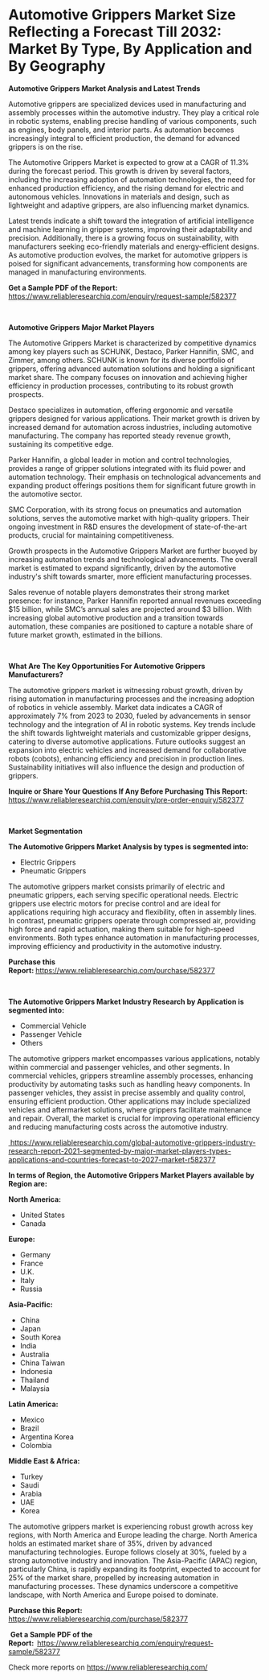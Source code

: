 <p><h1>Automotive Grippers Market Size Reflecting a Forecast Till 2032: Market By Type, By Application and By Geography</h1></p><p><strong>Automotive Grippers Market Analysis and Latest Trends</strong></p>
<p><p>Automotive grippers are specialized devices used in manufacturing and assembly processes within the automotive industry. They play a critical role in robotic systems, enabling precise handling of various components, such as engines, body panels, and interior parts. As automation becomes increasingly integral to efficient production, the demand for advanced grippers is on the rise.</p><p>The Automotive Grippers Market is expected to grow at a CAGR of 11.3% during the forecast period. This growth is driven by several factors, including the increasing adoption of automation technologies, the need for enhanced production efficiency, and the rising demand for electric and autonomous vehicles. Innovations in materials and design, such as lightweight and adaptive grippers, are also influencing market dynamics.</p><p>Latest trends indicate a shift toward the integration of artificial intelligence and machine learning in gripper systems, improving their adaptability and precision. Additionally, there is a growing focus on sustainability, with manufacturers seeking eco-friendly materials and energy-efficient designs. As automotive production evolves, the market for automotive grippers is poised for significant advancements, transforming how components are managed in manufacturing environments.</p></p>
<p><strong>Get a Sample PDF of the Report:&nbsp;</strong> <a href="https://www.reliableresearchiq.com/enquiry/request-sample/582377?utm_campaign=3050&utm_medium=2&utm_source=Github&utm_content=ia&utm_term=23032025&utm_id=automotive-grippers">https://www.reliableresearchiq.com/enquiry/request-sample/582377</a></p>
<p>&nbsp;</p>
<p><strong>Automotive Grippers Major Market Players</strong></p>
<p><p>The Automotive Grippers Market is characterized by competitive dynamics among key players such as SCHUNK, Destaco, Parker Hannifin, SMC, and Zimmer, among others. SCHUNK is known for its diverse portfolio of grippers, offering advanced automation solutions and holding a significant market share. The company focuses on innovation and achieving higher efficiency in production processes, contributing to its robust growth prospects.</p><p>Destaco specializes in automation, offering ergonomic and versatile grippers designed for various applications. Their market growth is driven by increased demand for automation across industries, including automotive manufacturing. The company has reported steady revenue growth, sustaining its competitive edge.</p><p>Parker Hannifin, a global leader in motion and control technologies, provides a range of gripper solutions integrated with its fluid power and automation technology. Their emphasis on technological advancements and expanding product offerings positions them for significant future growth in the automotive sector.</p><p>SMC Corporation, with its strong focus on pneumatics and automation solutions, serves the automotive market with high-quality grippers. Their ongoing investment in R&D ensures the development of state-of-the-art products, crucial for maintaining competitiveness.</p><p>Growth prospects in the Automotive Grippers Market are further buoyed by increasing automation trends and technological advancements. The overall market is estimated to expand significantly, driven by the automotive industry's shift towards smarter, more efficient manufacturing processes.</p><p>Sales revenue of notable players demonstrates their strong market presence: for instance, Parker Hannifin reported annual revenues exceeding $15 billion, while SMC’s annual sales are projected around $3 billion. With increasing global automotive production and a transition towards automation, these companies are positioned to capture a notable share of future market growth, estimated in the billions.</p></p>
<p>&nbsp;</p>
<p><strong>What Are The Key Opportunities For Automotive Grippers Manufacturers?</strong></p>
<p><p>The automotive grippers market is witnessing robust growth, driven by rising automation in manufacturing processes and the increasing adoption of robotics in vehicle assembly. Market data indicates a CAGR of approximately 7% from 2023 to 2030, fueled by advancements in sensor technology and the integration of AI in robotic systems. Key trends include the shift towards lightweight materials and customizable gripper designs, catering to diverse automotive applications. Future outlooks suggest an expansion into electric vehicles and increased demand for collaborative robots (cobots), enhancing efficiency and precision in production lines. Sustainability initiatives will also influence the design and production of grippers.</p></p>
<p><strong>Inquire or Share Your Questions If Any Before Purchasing This Report:</strong> <a href="https://www.reliableresearchiq.com/enquiry/pre-order-enquiry/582377?utm_campaign=3050&utm_medium=2&utm_source=Github&utm_content=ia&utm_term=23032025&utm_id=automotive-grippers">https://www.reliableresearchiq.com/enquiry/pre-order-enquiry/582377</a></p>
<p>&nbsp;</p>
<p><strong>Market Segmentation</strong></p>
<p><strong>The Automotive Grippers Market Analysis by types is segmented into:</strong></p>
<p><ul><li>Electric Grippers</li><li>Pneumatic Grippers</li></ul></p>
<p><p>The automotive grippers market consists primarily of electric and pneumatic grippers, each serving specific operational needs. Electric grippers use electric motors for precise control and are ideal for applications requiring high accuracy and flexibility, often in assembly lines. In contrast, pneumatic grippers operate through compressed air, providing high force and rapid actuation, making them suitable for high-speed environments. Both types enhance automation in manufacturing processes, improving efficiency and productivity in the automotive industry.</p></p>
<p><strong>Purchase this Report:&nbsp;</strong><a href="https://www.reliableresearchiq.com/purchase/582377?utm_campaign=3050&utm_medium=2&utm_source=Github&utm_content=ia&utm_term=23032025&utm_id=automotive-grippers">https://www.reliableresearchiq.com/purchase/582377</a></p>
<p>&nbsp;</p>
<p><strong>The Automotive Grippers Market Industry Research by Application is segmented into:</strong></p>
<p><ul><li>Commercial Vehicle</li><li>Passenger Vehicle</li><li>Others</li></ul></p>
<p><p>The automotive grippers market encompasses various applications, notably within commercial and passenger vehicles, and other segments. In commercial vehicles, grippers streamline assembly processes, enhancing productivity by automating tasks such as handling heavy components. In passenger vehicles, they assist in precise assembly and quality control, ensuring efficient production. Other applications may include specialized vehicles and aftermarket solutions, where grippers facilitate maintenance and repair. Overall, the market is crucial for improving operational efficiency and reducing manufacturing costs across the automotive industry.</p></p>
<p><a href="https://www.reliableresearchiq.com/global-automotive-grippers-industry-research-report-2021-segmented-by-major-market-players-types-applications-and-countries-forecast-to-2027-market-r582377?utm_campaign=3050&utm_medium=2&utm_source=Github&utm_content=ia&utm_term=23032025&utm_id=automotive-grippers">&nbsp;https://www.reliableresearchiq.com/global-automotive-grippers-industry-research-report-2021-segmented-by-major-market-players-types-applications-and-countries-forecast-to-2027-market-r582377</a></p>
<p><strong>In terms of Region, the Automotive Grippers Market Players available by Region are:</strong></p>
<p>
    <p> <strong> North America: </strong>
        <ul>
            <li>United States</li>
            <li>Canada</li>
        </ul>
        </p> 
    <p> <strong> Europe: </strong>
        <ul>
            <li>Germany</li>
            <li>France</li>
            <li>U.K.</li>
            <li>Italy</li>
            <li>Russia</li>
        </ul>
        </p> 
    <p> <strong> Asia-Pacific: </strong>
        <ul>
            <li>China</li>
            <li>Japan</li>
            <li>South Korea</li>
            <li>India</li>
            <li>Australia</li>
            <li>China Taiwan</li>
            <li>Indonesia</li>
            <li>Thailand</li>
            <li>Malaysia</li>
        </ul>
        </p> 
    <p> <strong> Latin America: </strong>
        <ul>
            <li>Mexico</li>
            <li>Brazil</li>
            <li>Argentina Korea</li>
            <li>Colombia</li>
        </ul>
        </p> 
    <p> <strong> Middle East & Africa: </strong>
        <ul>
            <li>Turkey</li>
            <li>Saudi</li>
            <li>Arabia</li>
            <li>UAE</li>
            <li>Korea</li>
        </ul>
    </p>
    </p>
<p><p>The automotive grippers market is experiencing robust growth across key regions, with North America and Europe leading the charge. North America holds an estimated market share of 35%, driven by advanced manufacturing technologies. Europe follows closely at 30%, fueled by a strong automotive industry and innovation. The Asia-Pacific (APAC) region, particularly China, is rapidly expanding its footprint, expected to account for 25% of the market share, propelled by increasing automation in manufacturing processes. These dynamics underscore a competitive landscape, with North America and Europe poised to dominate.</p></p>
<p><strong>Purchase this Report: </strong><a href="https://www.reliableresearchiq.com/purchase/582377?utm_campaign=3050&utm_medium=2&utm_source=Github&utm_content=ia&utm_term=23032025&utm_id=automotive-grippers">https://www.reliableresearchiq.com/purchase/582377</a></p>
<p>&nbsp;<strong>Get a Sample PDF of the Report:&nbsp;&nbsp;</strong><a href="https://www.reliableresearchiq.com/enquiry/request-sample/582377?utm_campaign=3050&utm_medium=2&utm_source=Github&utm_content=ia&utm_term=23032025&utm_id=automotive-grippers">https://www.reliableresearchiq.com/enquiry/request-sample/582377</a></p>
<p><strong></strong></p>
<p>Check more reports on <a href="https://www.reliableresearchiq.com/?utm_campaign=3050&utm_medium=2&utm_source=Github&utm_content=ia&utm_term=23032025&utm_id=automotive-grippers">https://www.reliableresearchiq.com/</a></p>